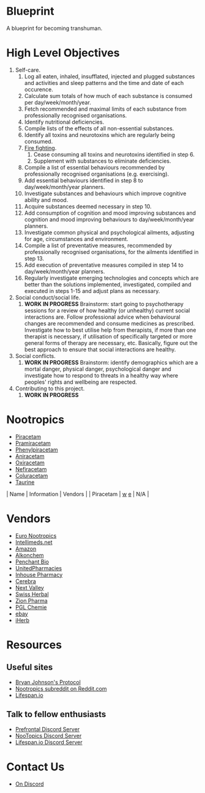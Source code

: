 # Blueprint
A blueprint for becoming transhuman.

# High Level Objectives

1. Self-care.
	1. Log all eaten, inhaled, insufflated, injected and plugged substances and activities and sleep patterns and the time and date of each occurence.
	2. Calculate sum totals of how much of each substance is consumed per day/week/month/year.
	3. Fetch recommended and maximal limits of each substance from professionally recognised organisations.
	4. Identify nutritional deficiencies.
	5. Compile lists of the effects of all non-essential substances.
	6. Identify all toxins and neurotoxins which are regularly being consumed.
	7. [Fire fighting](https://www.techopedia.com/definition/16096/fire-fighting).
		1. Cease consuming all toxins and neurotoxins identified in step 6.
		2. Supplement with substances to eliminate deficiencies.
	8.	Compile a list of essential behaviours recommended by professionally recognised organisations (e.g. exercising).
	9. Add essential behaviours identified in step 8 to day/week/month/year planners.
	10. Investigate substances and behaviours which improve cognitive ability and mood.
	11. Acquire substances deemed necessary in step 10.
	12. Add consumption of cognition and mood improving substances and cognition and mood improving behaviours to day/week/month/year planners.
	13. Investigate common physical and psychological ailments, adjusting for age, circumstances and environment.
	14. Compile a list of preventative measures, recommended by professionally recognised organisations, for the ailments identified in step 13.
	15. Add execution of preventative measures compiled in step 14 to day/week/month/year planners.
	16. Regularly investigate emerging technologies and concepts which are better than the solutions implemented, investigated, compiled and executed in steps 1-15 and adjust plans as necessary.
2. Social conduct/social life.
	1. **WORK IN PROGRESS** Brainstorm: start going to psychotherapy sessions for a review of how healthy (or unhealthy) current social interactions are. Follow professional advice when behavioural changes are recommended and consume medicines as prescribed. Investigate how to best utilise help from therapists, if more than one therapist is necessary, if utilisation of specifically targeted or more general forms of therapy are necessary, etc. Basically, figure out the best approach to ensure that social interactions are healthy.
3. Social conflicts.
    1. **WORK IN PROGRESS** Brainstorm: identify demographics which are a mortal danger, physical danger, psychological danger and investigate how to respond to threats in a healthy way where peoples' rights and wellbeing are respected.
4. Contributing to this project.
    1. **WORK IN PROGRESS**

# Nootropics
- [Piracetam](substances/Piracetam.md)
- [Pramiracetam](substances/Pramiracetam.md)
- [Phenylpiracetam](substances/Phenylpiracetam.md)
- [Aniracetam](substances/Aniracetam.md)
- [Oxiracetam](substances/Oxiracetam.md)
- [Nefiracetam](substances/Nefiracetam.md)
- [Coluracetam](substances/Coluracetam.md)
- [Taurine](substances/Taurine.md)

| Name | Information | Vendors |
| Piracetam | [w](https://en.wikipedia.org/wiki/Piracetam) [e](https://examine.com/supplements/piracetam/) | N/A |

# Vendors
- [Euro Nootropics](https://euro-nootropics.com/)
- [Intellimeds.net](https://www.intellimeds.net/index.php?route=common/home)
- [Amazon](https://www.amazon.com)
- [Alkonchem](https://www.alkonchem.com/)
- [Penchant Bio](https://penchant.bio/)
- [UnitedPharmacies](https://www.unitedpharmacies-uk.md/)
- [Inhouse Pharmacy](https://www.inhousepharmacy.vu/)
- [Cerebra](https://cerebra-nootropics.com/)
- [Next Valley](https://nextvalley.com/)
- [Swiss Herbal](https://swissherbal.eu/)
- [Zion Pharma](https://aniracetam.eu/)
- [PGL Chemie](https://pglchem.com/)
- [ebay](https://www.ebay.com/)
- [iHerb](https://iherb.com/)

# Resources
## Useful sites
- [Bryan Johnson's Protocol](https://protocol.bryanjohnson.com/)
- [Nootropics subreddit on Reddit.com](http://reddit.com/r/nootropics)
- [Lifespan.io](https://www.lifespan.io)

## Talk to fellow enthusiasts
- [Prefrontal Discord Server](https://discord.gg/GGhPxUbD)
- [NooTopics Discord Server](https://discord.gg/TYGCB4xp)
- [Lifespan.io Discord Server](https://discord.gg/BFkHGJzh)

# Contact Us
- [On Discord](https://discord.gg/6vmC5Vfr)
